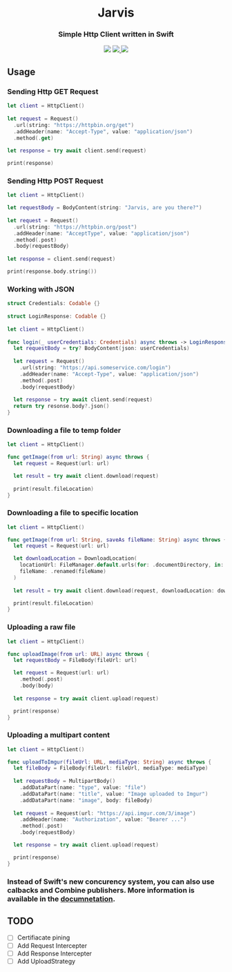 <div align="center">
    <h1>Jarvis</h1>
    <h3>Simple Http Client written in Swift</h3>
</div>
<p align="center">
  <img src="https://img.shields.io/badge/language-Swift-orange" />
  <a href="https://github.com/mtynior/jarvis/actions/workflows/test_package_prod_env.yml">
    <img src="https://github.com/mtynior/jarvis/actions/workflows/test_package_prod_env.yml/badge.svg?branch=main"/>
  </a>
  <img src="https://img.shields.io/badge/license-MIT-blue.svg" />
</p>

## Usage

### Sending Http GET Request

```swift
let client = HttpClient()
            
let request = Request()
  .url(string: "https://httpbin.org/get")
  .addHeader(name: "Accept-Type", value: "application/json")
  .method(.get)
        
let response = try await client.send(request)

print(response)
```

### Sending Http POST Request

```swift
let client = HttpClient()

let requestBody = BodyContent(string: "Jarvis, are you there?")
            
let request = Request()
  .url(string: "https://httpbin.org/post")
  .addHeader(name: "AcceptType", value: "application/json") 
  .method(.post)
  .body(requestBody)
        
let response = client.send(request)

print(response.body.string())
```

### Working with JSON
```swift
struct Credentials: Codable {}
 
struct LoginResponse: Codable {}
 
let client = HttpClient()
 
func login(_ userCredentials: Credentials) async throws -> LoginResponse? {
  let requestBody = try? BodyContent(json: userCredentials)
     
  let request = Request()
    .url(string: "https://api.someservice.com/login")
    .addHeader(name: "Accept-Type", value: "application/json")
    .method(.post)
    .body(requestBody)
     
  let response = try await client.send(request)
  return try resonse.body?.json()
}
```

### Downloading a file to temp folder
```swift
let client = HttpClient()

func getImage(from url: String) async throws {
  let request = Request(url: url)

  let result = try await client.download(request)
  
  print(result.fileLocation)
}
```

### Downloading a file to specific location
```swift
let client = HttpClient()

func getImage(from url: String, saveAs fileName: String) async throws {
  let request = Request(url: url)

  let downloadLocation = DownloadLocation(
    locationUrl: FileManager.default.urls(for: .documentDirectory, in: .userDomainMask).first,
    fileName: .renamed(fileName)
  )
     
  let result = try await client.download(request, downloadLocation: downloadLocation)

  print(result.fileLocation)
}
```

### Uploading a raw file
```swift
let client = HttpClient()

func uploadImage(from url: URL) async throws {
  let requestBody = FileBody(fileUrl: url)

  let request = Request(url: url)
    .method(.post)
    .body(body)
     
  let response = try await client.upload(request)

  print(response)
}
```

### Uploading a multipart content
```swift
let client = HttpClient()

func uploadToImgur(fileUrl: URL, mediaType: String) async throws {
  let fileBody = FileBody(fileUrl: fileUrl, mediaType: mediaType)
     
  let requestBody = MultipartBody()
    .addDataPart(name: "type", value: "file")
    .addDataPart(name: "title", value: "Image uploaded to Imgur")
    .addDataPart(name: "image", body: fileBody)
     
  let request = Request(url: "https://api.imgur.com/3/image")
    .addHeader(name: "Authorization", value: "Bearer ...")
    .method(.post)
    .body(requestBody)

  let response = try await client.upload(request)

  print(response)
}
```

### Instead of Swift's new concurency system, you can also use calbacks and Combine publishers. More information is available in the [documnetation](Docs/Usage.md).

## TODO
- [ ] Certifiacate pining
- [ ] Add Request Intercepter
- [ ] Add Response Intercepter
- [ ] Add UploadStrategy
